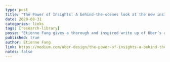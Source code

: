 ```yaml
---
type: post
title: "The Power of Insights: A behind-the-scenes look at the new insights platform at Uber"
date: 2020-08-31
categories: links
tags: [research-library]
posse: "Etienne Fang gives a thorough and inspired write up of Uber’s approach to sharing research insight."
published: true
author: Etienne Fang
link: https://medium.com/uber-design/the-power-of-insights-a-behind-the-scenes-look-at-the-new-insights-platform-at-uber-26f85becc2e6
notes: false
---
```

